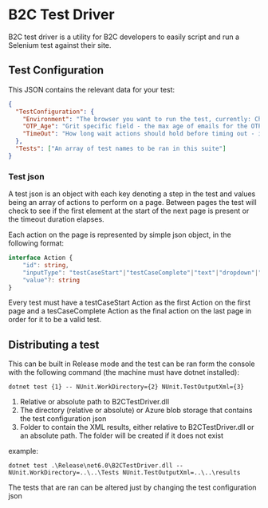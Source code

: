 # B2C Test Driver

B2C test driver is a utility for B2C developers to easily script and run a Selenium test against their site.

## Test Configuration

This JSON contains the relevant data for your test:

```json
{
  "TestConfiguration": {
    "Environment": "The browser you want to run the test, currently: Chrome or Firefox",
    "OTP_Age": "Grit specific field - the max age of emails for the OTP API - in seconds",
    "TimeOut": "How long wait actions should hold before timing out - in seconds"
  },
  "Tests": ["An array of test names to be ran in this suite"]
}
```

### Test json

A test json is an object with each key denoting a step in the test and values being an array of actions to perform on a page. Between pages the test will check to see if the first element at the start of the next page is present or the timeout duration elapses.

Each action on the page is represented by simple json object, in the following format:

```typescript
interface Action {
    "id": string,
    "inputType": "testCaseStart"|"testCaseComplete"|"text"|"dropdown"|"checkbox"|"button"|"Fn::{value in switch statement}",
    "value"?: string
}
```

Every test must have a testCaseStart Action as the first Action on the first page and a tesCaseComplete Action as the final action on the last page in order for it to be a valid test.

## Distributing a test

This can be built in Release mode and the test can be ran form the console with the following command (the machine must have dotnet installed):

```
dotnet test {1} -- NUnit.WorkDirectory={2} NUnit.TestOutputXml={3}
```

1. Relative or absolute path to B2CTestDriver.dll
2. The directory (relative or absolute) or Azure blob storage that contains the test configuration json
3. Folder to contain the XML results, either relative to B2CTestDriver.dll or an absolute path. The folder will be created if it does not exist

example:

```
dotnet test .\Release\net6.0\B2CTestDriver.dll -- NUnit.WorkDirectory=..\..\Tests NUnit.TestOutputXml=..\..\results
```

The tests that are ran can be altered just by changing the test configuration json